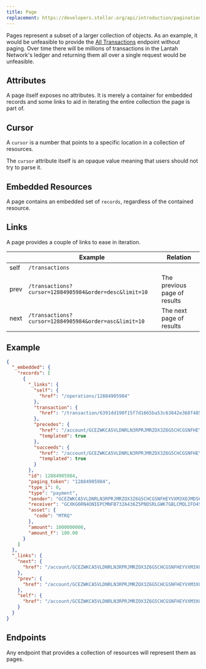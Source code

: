 ```yaml
---
title: Page
replacement: https://developers.stellar.org/api/introduction/pagination/page-arguments/
---
```


Pages represent a subset of a larger collection of objects.
As an example, it would be unfeasible to provide the
[All Transactions](../endpoints/transactions-all.md) endpoint without paging.  Over time there
will be millions of transactions in the Lantah Network's ledger and returning
them all over a single request would be unfeasible.

## Attributes

A page itself exposes no attributes.  It is merely a container for embedded
records and some links to aid in iterating the entire collection the page is
part of.

## Cursor
A `cursor` is a number that points to a specific location in a collection of resources.

The `cursor` attribute itself is an opaque value meaning that users should not try to parse it.

## Embedded Resources

A page contains an embedded set of `records`, regardless of the contained resource.

## Links

A page provides a couple of links to ease in iteration.

|      |                        Example                         |           Relation           |
| ---- | ------------------------------------------------------ | ---------------------------- |
| self | `/transactions`                                        |                              |
| prev | `/transactions?cursor=12884905984&order=desc&limit=10` | The previous page of results |
| next | `/transactions?cursor=12884905984&order=asc&limit=10`  | The next page of results     |

## Example

```json
{
  "_embedded": {
    "records": [
      {
        "_links": {
          "self": {
            "href": "/operations/12884905984"
          },
          "transaction": {
            "href": "/transaction/6391dd190f15f7d1665ba53c63842e368f485651a53d8d852ed442a446d1c69a"
          },
          "precedes": {
            "href": "/account/GCEZWKCA5VLDNRLN3RPRJMRZOX3Z6G5CHCGSNFHEYVXM3XOJMDS674JZ/payments?cursor=12884905984&order=asc{?limit}",
            "templated": true
          },
          "succeeds": {
            "href": "/account/GCEZWKCA5VLDNRLN3RPRJMRZOX3Z6G5CHCGSNFHEYVXM3XOJMDS674JZ/payments?cursor=12884905984&order=desc{?limit}",
            "templated": true
          }
        },
        "id": 12884905984,
        "paging_token": "12884905984",
        "type_i": 0,
        "type": "payment",
        "sender": "GCEZWKCA5VLDNRLN3RPRJMRZOX3Z6G5CHCGSNFHEYVXM3XOJMDS674JZ",
        "receiver": "GCXKG6RN4ONIEPCMNFB732A436Z5PNDSRLGWK7GBLCMQLIFO4S7EYWVU",
        "asset": {
          "code": "MTRQ"
        },
        "amount": 1000000000,
        "amount_f": 100.00
      }
    ]
  },
  "_links": {
    "next": {
      "href": "/account/GCEZWKCA5VLDNRLN3RPRJMRZOX3Z6G5CHCGSNFHEYVXM3XOJMDS674JZ/payments?cursor=12884905984&order=asc&limit=100"
    },
    "prev": {
      "href": "/account/GCEZWKCA5VLDNRLN3RPRJMRZOX3Z6G5CHCGSNFHEYVXM3XOJMDS674JZ/payments?cursor=12884905984&order=desc&limit=100"
    },
    "self": {
      "href": "/account/GCEZWKCA5VLDNRLN3RPRJMRZOX3Z6G5CHCGSNFHEYVXM3XOJMDS674JZ/payments?limit=100"
    }
  }
}

```

## Endpoints

Any endpoint that provides a collection of resources will represent them as pages.

